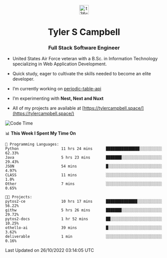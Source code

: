 <p align="center">
<a href="https://www.linkedin.com/in/t36campbell" target="blank"><img align="center" src="https://ik.imagekit.io/t36campbell/Portfolio/linkedin.png.original_m8bbGgPh6.png" alt="t36campbell" height="30" width="30" /></a>
</p>
<h1 align="center">Tyler S Campbell</h1>
<h3 align="center">Full Stack Software Engineer</h3>

* United States Air Force veteran with a B.Sc. in Information Technology specializing in Web Application Development. 

* Quick study, eager to cultivate the skills needed to become an elite developer.

* I’m currently working on [periodic-table-api](https://github.com/t36campbell/periodic-table-api)

* I’m experimenting with **Nest, Next and Nuxt**

* All of my projects are available at [https://tylercampbell.space/](https://tylercampbell.space/)

<!--START_SECTION:waka-->
![Code Time](http://img.shields.io/badge/Code%20Time-1%2C942%20hrs%208%20mins-blue)

📊 **This Week I Spent My Time On** 

```text
💬 Programming Languages: 
Python                   11 hrs 24 mins      ███████████████░░░░░░░░░░   62.33% 
Java                     5 hrs 23 mins       ███████░░░░░░░░░░░░░░░░░░   29.43% 
JSON                     54 mins             █░░░░░░░░░░░░░░░░░░░░░░░░   4.97% 
CLASS                    11 mins             ░░░░░░░░░░░░░░░░░░░░░░░░░   1.0% 
Other                    7 mins              ░░░░░░░░░░░░░░░░░░░░░░░░░   0.65%

🐱‍💻 Projects: 
pytos2-ce                10 hrs 17 mins      ██████████████░░░░░░░░░░░   56.22% 
githw                    5 hrs 26 mins       ███████░░░░░░░░░░░░░░░░░░   29.72% 
pytos2-docs              1 hr 52 mins        ██░░░░░░░░░░░░░░░░░░░░░░░   10.25% 
othello-ai               39 mins             █░░░░░░░░░░░░░░░░░░░░░░░░   3.62% 
deliverable              1 min               ░░░░░░░░░░░░░░░░░░░░░░░░░   0.16%

```


 Last Updated on 26/10/2022 03:14:05 UTC
<!--END_SECTION:waka-->
